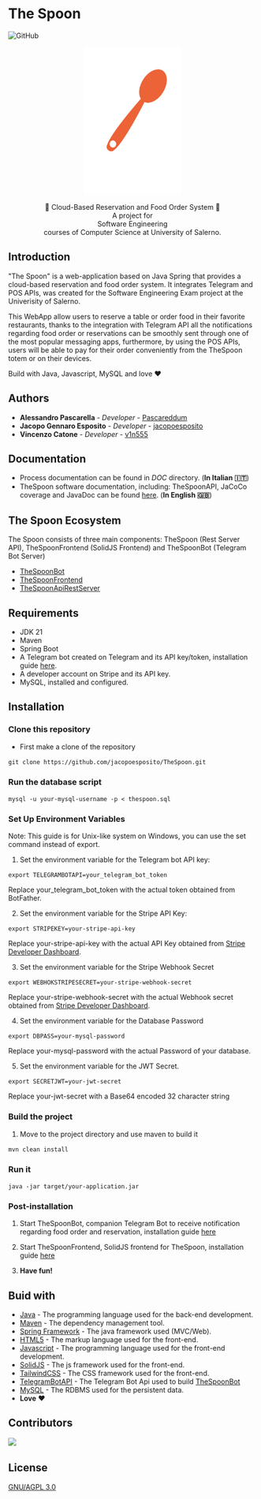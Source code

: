 # The Spoon
![GitHub](https://img.shields.io/github/license/pascareddum/TheSpoon?color=red&style=flat-square)
<p align="center">
<img src="https://github.com/Pascareddum/TheSpoon/blob/master/Static/Image/logo_The_Spoon.png" width="200" height="300"/>
</p>

<p align = "center">
  🍕 Cloud-Based Reservation and Food Order System 🍕
  <br>
  A project for
  <br>
  Software Engineering 
  <br>
  courses of Computer Science at University of Salerno.
</p>

## Introduction 

"The Spoon" is a web-application based on Java Spring that provides a cloud-based reservation and food order system. It integrates Telegram and POS APIs, was created for the Software Engineering Exam project at the Univerisity of Salerno.

This WebApp allow users to reserve a table or order food in their favorite restaurants, thanks to the integration with Telegram API all the notifications regarding food order or reservations can be smoothly sent through one of the most popular messaging apps, furthermore, by using the POS APIs, users will be able to pay for their order conveniently from the TheSpoon totem or on their devices.

Build with Java, Javascript, MySQL and love :heart:

## Authors

* **Alessandro Pascarella** - *Developer* - [Pascareddum](https://github.com/Pascareddum)
* **Jacopo Gennaro Esposito** - *Developer* - [jacopoesposito](https://github.com/jacopoesposito)
* **Vincenzo Catone** - *Developer* - [v1n555](https://github.com/v1n55)

## Documentation

* Process documentation can be found in *DOC*  directory. (**In Italian :it:**)
* TheSpoon software documentation, including: TheSpoonAPI, JaCoCo coverage and JavaDoc can be found [here](https://jacopoesposito.github.io/thespoon). (**In English :uk:**)

## The Spoon Ecosystem 

The Spoon consists of three main components: TheSpoon (Rest Server API), TheSpoonFrontend (SolidJS Frontend) and TheSpoonBot (Telegram Bot Server)

* [TheSpoonBot](https://github.com/jacopoesposito/TheSpoonBot)
* [TheSpoonFrontend](https://github.com/pascareddum/TheSpoonFrontend)
* [TheSpoonApiRestServer](https://github.com/pascareddum/TheSpoon)

## Requirements

* JDK 21 
* Maven 
* Spring Boot
* A Telegram bot created on Telegram and its API key/token, installation guide [here](https://github.com/jacopoesposito/TheSpoonBot).
* A developer account on Stripe and its API key.
* MySQL, installed and configured.

## Installation

### Clone this repository

* First make a clone of the repository

```
git clone https://github.com/jacopoesposito/TheSpoon.git
```

### Run the database script 

```
mysql -u your-mysql-username -p < thespoon.sql
```

### Set Up Environment Variables

Note: This guide is for Unix-like system on Windows, you can use the set command instead of export.

1. Set the environment variable for the Telegram bot API key:

```
export TELEGRAMBOTAPI=your_telegram_bot_token
```

Replace your_telegram_bot_token with the actual token obtained from BotFather.

2. Set the environment variable for the Stripe API Key:

```
export STRIPEKEY=your-stripe-api-key
```

Replace your-stripe-api-key with the actual API Key obtained from [Stripe Developer Dashboard](https://dashboard.stripe.com/).

3. Set the environment variable for the Stripe Webhook Secret 

```
export WEBHOKSTRIPESECRET=your-stripe-webhook-secret
```

Replace your-stripe-webhook-secret with the actual Webhook secret obtained from [Stripe Developer Dashboard](https://dashboard.stripe.com/).

4. Set the environment variable for the Database Password

```
export DBPASS=your-mysql-password
```

Replace your-mysql-password with the actual Password of your database.

5. Set the environment variable for the JWT Secret.

```
export SECRETJWT=your-jwt-secret
```

Replace your-jwt-secret with a Base64 encoded 32 character string 

### Build the project 

1. Move to the project directory and use maven to build it

```
mvn clean install
```

### Run it

```
java -jar target/your-application.jar
```

### Post-installation 

1. Start TheSpoonBot, companion Telegram Bot to receive notification regarding food order and reservation, 
installation guide [here](https://github.com/jacopoesposito/TheSpoonBot)

2. Start TheSpoonFrontend, SolidJS frontend for TheSpoon, installation guide [here](https://github.com/pascareddum/TheSpoonFrontend)

3. **Have fun!**



## Buid with 

* [Java](https://jdk.java.net/21/) - The programming language used for the back-end development.
* [Maven](https://maven.apache.org) - The dependency management tool.
* [Spring Framework](https://spring.io) - The java framework used (MVC/Web).
* [HTML5](https://en.wikipedia.org/wiki/HTML5) - The markup language used for the front-end. 
* [Javascript](https://ecma-international.org/publications-and-standards/standards/ecma-262/) - The programming language used for the front-end development.
* [SolidJS](https://www.solidjs.com/) - The js framework used for the front-end.
* [TailwindCSS](https://tailwindcss.com/) - The CSS framework used for the front-end.
* [TelegramBotAPI](https://core.telegram.org/bots/api) - The Telegram Bot Api used to build [TheSpoonBot](https://github.com/jacopoesposito/TheSpoonBot)
* [MySQL](https://dev.mysql.com/doc/) - The RDBMS used for the persistent data.
* **Love** :heart:

## Contributors

<a href="https://github.com/pascareddum/TheSpoon/graphs/contributors">
  <img src="https://contrib.rocks/image?repo=pascareddum/TheSpoon" />
</a>

## License
[GNU/AGPL 3.0](https://choosealicense.com/licenses/agpl-3.0/)
